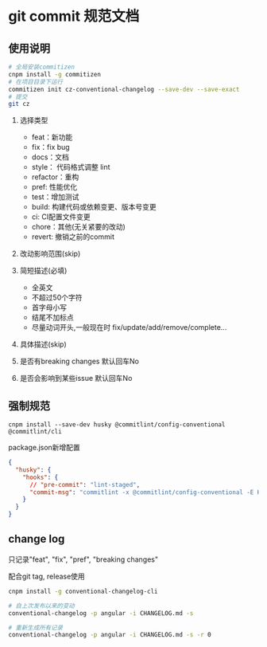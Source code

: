 
# git commit 规范文档

## 使用说明

```bash
# 全局安装commitizen
cnpm install -g commitizen
# 在项目目录下运行
commitizen init cz-conventional-changelog --save-dev --save-exact
# 提交
git cz 
```

1. 选择类型
    * feat：新功能
    * fix：fix bug
    * docs：文档
    * style： 代码格式调整 lint
    * refactor：重构
    * pref: 性能优化
    * test：增加测试
    * build: 构建代码或依赖变更、版本号变更
    * ci: CI配置文件变更
    * chore：其他(无关紧要的改动)
    * revert: 撤销之前的commit

2. 改动影响范围(skip)

3. 简短描述(必填)
    * 全英文
    * 不超过50个字符
    * 首字母小写
    * 结尾不加标点
    * 尽量动词开头,一般现在时 fix/update/add/remove/complete...

4. 具体描述(skip)

5. 是否有breaking changes 默认回车No

6. 是否会影响到某些issue 默认回车No


## 强制规范

`cnpm install --save-dev husky @commitlint/config-conventional @commitlint/cli`

package.json新增配置

```json
{
  "husky": {
    "hooks": {
      // "pre-commit": "lint-staged",
      "commit-msg": "commitlint -x @commitlint/config-conventional -E HUSKY_GIT_PARAMS"
    }
  }
}
```


## change log

只记录"feat", "fix", "pref", "breaking changes"

配合git tag, release使用

```bash
cnpm install -g conventional-changelog-cli

# 自上次发布以来的变动
conventional-changelog -p angular -i CHANGELOG.md -s

# 重新生成所有记录
conventional-changelog -p angular -i CHANGELOG.md -s -r 0
```
